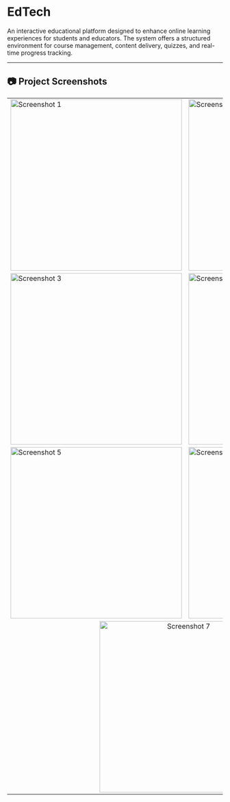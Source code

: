 <!DOCTYPE html>
<html lang="en">
<head>
  <meta charset="UTF-8">

</head>
<body>

  <h1>EdTech</h1>

  <p>
    An interactive educational platform designed to enhance online learning experiences for students and educators. The system offers a structured environment for course management, content delivery, quizzes, and real-time progress tracking.
  </p>

  <hr>

  <h2>📷 Project Screenshots</h2>

  <table>
    <tr>
      <td><img src="https://i.postimg.cc/tswKGbtb/Screenshot-2025-06-20-214348.png" alt="Screenshot 1" width="400"></td>
      <td><img src="https://i.postimg.cc/Z9N1TQVd/Screenshot-2025-06-20-214425.png" alt="Screenshot 2" width="400"></td>
    </tr>
    <tr>
      <td><img src="https://i.postimg.cc/nM1fj6ZK/Screenshot-2025-06-20-214438.png" alt="Screenshot 3" width="400"></td>
      <td><img src="https://i.postimg.cc/nCR8TBXC/Screenshot-2025-06-20-214458.png" alt="Screenshot 4" width="400"></td>
    </tr>
    <tr>
      <td><img src="https://i.postimg.cc/CzLTjmL3/Screenshot-2025-06-20-214509.png" alt="Screenshot 5" width="400"></td>
      <td><img src="https://i.postimg.cc/RWNkYhtG/Screenshot-2025-06-20-214520.png" alt="Screenshot 6" width="400"></td>
    </tr>
    <tr>
      <td colspan="2" align="center">
        <img src="https://i.postimg.cc/yWKzNVqY/Screenshot-2025-06-20-214544.png" alt="Screenshot 7" width="400">
      </td>
    </tr>
  </table>

</body>
</html>
